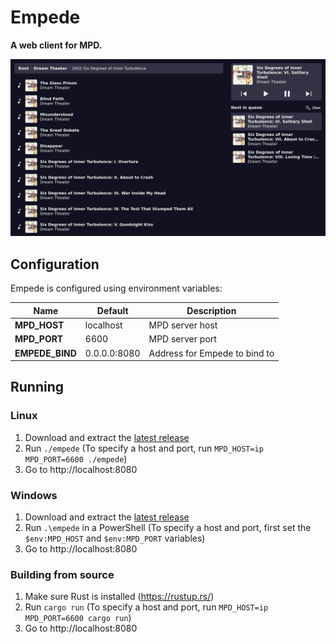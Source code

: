# Empede
**A web client for MPD.**

![Screenshot](screenshots/screenshot.webp)

## Configuration
Empede is configured using environment variables:

| Name            | Default      | Description                       |
| --------------- | ------------ | --------------------------------- |
| **MPD_HOST**    | localhost    | MPD server host                   |
| **MPD_PORT**    | 6600         | MPD server port                   |
| **EMPEDE_BIND** | 0.0.0.0:8080 | Address for Empede to bind to     |

## Running
### Linux
1. Download and extract the [latest release](https://git.sijman.nl/_/empede/releases)
2. Run `./empede` (To specify a host and port, run `MPD_HOST=ip MPD_PORT=6600 ./empede`)
3. Go to http://localhost:8080

### Windows
1. Download and extract the [latest release](https://git.sijman.nl/_/empede/releases)
3. Run `.\empede` in a PowerShell (To specify a host and port, first set the `$env:MPD_HOST` and `$env:MPD_PORT` variables)
3. Go to http://localhost:8080

### Building from source
1. Make sure Rust is installed (https://rustup.rs/)
2. Run `cargo run` (To specify a host and port, run `MPD_HOST=ip MPD_PORT=6600 cargo run`)
3. Go to http://localhost:8080
